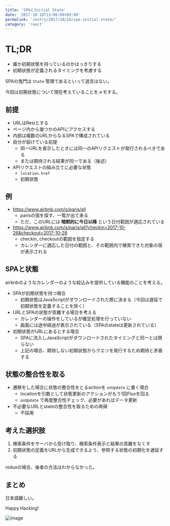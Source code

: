 ```yaml
---
title: 'SPAとInitial State'
date: '2017-10-18T13:00:00+09:00'
permalink: '/entry/2017/10/18/spa-initial-state/'
category: 'react'
---
```


# TL;DR

- 誰か初期状態を持っているのかはっきりする
- 初期状態が定義されるタイミングを考慮する

SPAの鬼門は `State` 管理であるといって過言はない。

今回は初期状態について現在考えていることをメモする。

## 前提

- URLはRestとする
- ページ内から幾つかのAPIにアクセスする
- 内部は複数のURLからなるSPAで構成されている
- 自分が設けている前提
  - 同一URLを表示したときには同一のAPIリクエストが発行されるべきである
  - または期待される結果が同一である（後述）
- APIリクエストの組み立てに必要な状態
  - `location.href`
  - 初期状態

## 例

- <https://www.airbnb.com/s/paris/all>
  - parisの宿を探す、一覧が出て来る
  - ただ、このURLには **暗黙的に今日以降** という日付範囲が適応されている
- <https://www.airbnb.com/s/paris/all?checkin=2017-10-26&checkout=2017-10-28>
  - checkin, checkoutの範囲を指定する
  - カレンダーに適応した日付の範囲と、その範囲内で検索できた対象の宿が表示される

## SPAと状態

airbnbのようなカレンダーのような絞込みを提供している機能のことを考える。

- SPAが初期状態を持つ場合
  - 初期状態はJavaScriptがダウンロードされた際に決まる（今回は遅延で初期状態を定義することを除く）
- URLとSPAの状態が乖離する場合を考える
  - カレンダーの操作をしているが確定処理を行っていない
  - 画面には途中経過が表示されている（SPAのstateは更新されている）
- 初期状態がURLにあるとする場合
  - SPAに流入しJavaScriptがダウンロードされたタイミングと同一とは限らない
  - 上記の場合、期待しない初期状態からクエリを発行するため期待と矛盾する

## 状態の整合性を取る

- 遷移をした場合に状態の整合性をとるactionを `onUpdate` に書く場合
  - locationを引数として状態更新のアクションがもう1回Fluxを回る
  - `onUpdate` で再度整合性チェック、必要があればデータ更新
- 不必要なURLとstateの整合性を取るための再帰
  - 不採用

## 考えた選択肢

1.  検索条件をサーバから受け取り、検索条件表示と結果の乖離をなくす
1.  初期状態の定義をURLから生成できるよう、参照する状態の初期化を遅延する

reduxの場合、後者の方法はわからなかった。

## まとめ

日本語難しい。

Happy Hacking!

![image](https://media.giphy.com/media/rSdzP7VZgI80w/giphy.gif)
